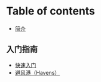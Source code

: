# Table of contents

* [简介](README.md)

## 入门指南

* [快速入门](ru-men-zhi-nan/kuai-su-ru-men.md)
* [避风港（Havens）](ru-men-zhi-nan/bi-feng-gang-havens.md)
